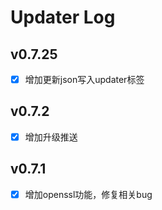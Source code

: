 # Updater Log

## v0.7.25
- [x] 增加更新json写入updater标签

## v0.7.2
- [x] 增加升级推送

## v0.7.1

- [x] 增加openssl功能，修复相关bug
